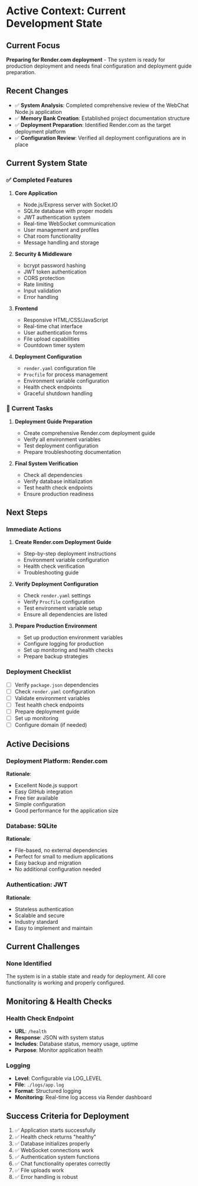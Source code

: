 # Active Context: Current Development State

## Current Focus
**Preparing for Render.com deployment** - The system is ready for production deployment and needs final configuration and deployment guide preparation.

## Recent Changes
- ✅ **System Analysis**: Completed comprehensive review of the WebChat Node.js application
- ✅ **Memory Bank Creation**: Established project documentation structure
- ✅ **Deployment Preparation**: Identified Render.com as the target deployment platform
- ✅ **Configuration Review**: Verified all deployment configurations are in place

## Current System State

### ✅ Completed Features
1. **Core Application**
   - Node.js/Express server with Socket.IO
   - SQLite database with proper models
   - JWT authentication system
   - Real-time WebSocket communication
   - User management and profiles
   - Chat room functionality
   - Message handling and storage

2. **Security & Middleware**
   - bcrypt password hashing
   - JWT token authentication
   - CORS protection
   - Rate limiting
   - Input validation
   - Error handling

3. **Frontend**
   - Responsive HTML/CSS/JavaScript
   - Real-time chat interface
   - User authentication forms
   - File upload capabilities
   - Countdown timer system

4. **Deployment Configuration**
   - `render.yaml` configuration file
   - `Procfile` for process management
   - Environment variable configuration
   - Health check endpoints
   - Graceful shutdown handling

### 🔄 Current Tasks
1. **Deployment Guide Preparation**
   - Create comprehensive Render.com deployment guide
   - Verify all environment variables
   - Test deployment configuration
   - Prepare troubleshooting documentation

2. **Final System Verification**
   - Check all dependencies
   - Verify database initialization
   - Test health check endpoints
   - Ensure production readiness

## Next Steps

### Immediate Actions
1. **Create Render.com Deployment Guide**
   - Step-by-step deployment instructions
   - Environment variable configuration
   - Health check verification
   - Troubleshooting guide

2. **Verify Deployment Configuration**
   - Check `render.yaml` settings
   - Verify `Procfile` configuration
   - Test environment variable setup
   - Ensure all dependencies are listed

3. **Prepare Production Environment**
   - Set up production environment variables
   - Configure logging for production
   - Set up monitoring and health checks
   - Prepare backup strategies

### Deployment Checklist
- [ ] Verify `package.json` dependencies
- [ ] Check `render.yaml` configuration
- [ ] Validate environment variables
- [ ] Test health check endpoints
- [ ] Prepare deployment guide
- [ ] Set up monitoring
- [ ] Configure domain (if needed)

## Active Decisions

### Deployment Platform: Render.com
**Rationale**: 
- Excellent Node.js support
- Easy GitHub integration
- Free tier available
- Simple configuration
- Good performance for the application size

### Database: SQLite
**Rationale**:
- File-based, no external dependencies
- Perfect for small to medium applications
- Easy backup and migration
- No additional configuration needed

### Authentication: JWT
**Rationale**:
- Stateless authentication
- Scalable and secure
- Industry standard
- Easy to implement and maintain

## Current Challenges

### None Identified
The system is in a stable state and ready for deployment. All core functionality is working and properly configured.

## Monitoring & Health Checks

### Health Check Endpoint
- **URL**: `/health`
- **Response**: JSON with system status
- **Includes**: Database status, memory usage, uptime
- **Purpose**: Monitor application health

### Logging
- **Level**: Configurable via LOG_LEVEL
- **File**: `./logs/app.log`
- **Format**: Structured logging
- **Monitoring**: Real-time log access via Render dashboard

## Success Criteria for Deployment
1. ✅ Application starts successfully
2. ✅ Health check returns "healthy"
3. ✅ Database initializes properly
4. ✅ WebSocket connections work
5. ✅ Authentication system functions
6. ✅ Chat functionality operates correctly
7. ✅ File uploads work
8. ✅ Error handling is robust
